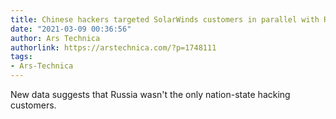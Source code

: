 ```yaml
---
title: Chinese hackers targeted SolarWinds customers in parallel with Russian op
date: "2021-03-09 00:36:56"
author: Ars Technica
authorlink: https://arstechnica.com/?p=1748111
tags:
- Ars-Technica
---
```

New data suggests that Russia wasn't the only nation-state hacking customers.